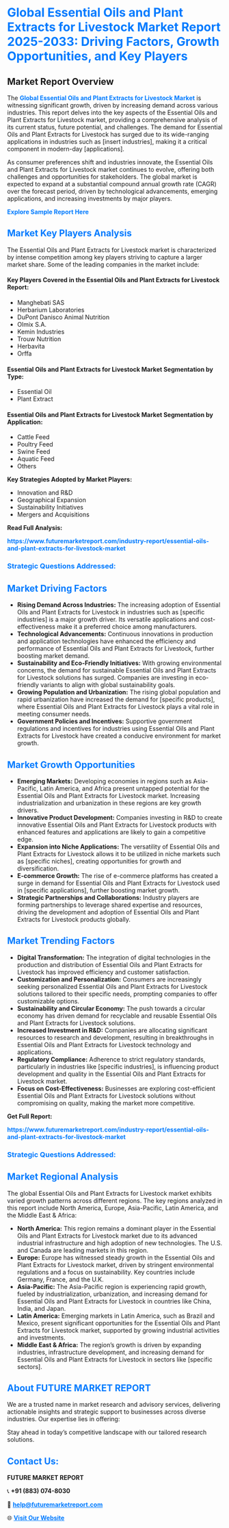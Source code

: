 <h1 style="color: #007BFF;">Global Essential Oils and Plant Extracts for Livestock Market Report 2025-2033: Driving Factors, Growth Opportunities, and Key Players</h1>

<section id="overview">
<h2>Market Report Overview</h2>
<p>The <a href="https://www.futuremarketreport.com/industry-report/essential-oils-and-plant-extracts-for-livestock-market" style="color: #007BFF; text-decoration: none;"><strong>Global Essential Oils and Plant Extracts for Livestock Market</strong></a> is witnessing significant growth, driven by increasing demand across various industries. This report delves into the key aspects of the Essential Oils and Plant Extracts for Livestock market, providing a comprehensive analysis of its current status, future potential, and challenges. The demand for Essential Oils and Plant Extracts for Livestock has surged due to its wide-ranging applications in industries such as [insert industries], making it a critical component in modern-day [applications].</p>
<p>As consumer preferences shift and industries innovate, the Essential Oils and Plant Extracts for Livestock market continues to evolve, offering both challenges and opportunities for stakeholders. The global market is expected to expand at a substantial compound annual growth rate (CAGR) over the forecast period, driven by technological advancements, emerging applications, and increasing investments by major players.</p>
</section>

<section id="overview">
<p><a href="https://www.futuremarketreport.com/request-sample/reportId=79353" style="color: #007BFF; text-decoration: none;"><strong>Explore Sample Report Here</strong></a></p>
</section>

<section id="key-players">
<h2 style="color: #007BFF;">Market Key Players Analysis</h2>
<p>The Essential Oils and Plant Extracts for Livestock market is characterized by intense competition among key players striving to capture a larger market share. Some of the leading companies in the market include:</p>
<h4>Key Players Covered in the Essential Oils and Plant Extracts for Livestock Report:</h4>
<ul><li>Manghebati SAS</li><li>Herbarium Laboratories</li><li>DuPont Danisco Animal Nutrition</li><li>Olmix S.A.</li><li>Kemin Industries</li><li>Trouw Nutrition</li><li>Herbavita</li><li>Orffa</li></ul>
<h4>Essential Oils and Plant Extracts for Livestock Market Segmentation by Type:</h4>
<ul><li>Essential Oil</li><li>Plant Extract</li></ul>

<h4>Essential Oils and Plant Extracts for Livestock Market Segmentation by Application:</h4>
<ul><li>Cattle Feed</li><li>Poultry Feed</li><li>Swine Feed</li><li>Aquatic Feed</li><li>Others</li></ul>
<p><strong>Key Strategies Adopted by Market Players:</strong></p>
<ul>
<li>Innovation and R&D</li>
<li>Geographical Expansion</li>
<li>Sustainability Initiatives</li>
<li>Mergers and Acquisitions</li>
</ul>
</section>

<section>
<p><strong>Read Full Analysis: </strong></p><a href="https://www.futuremarketreport.com/industry-report/essential-oils-and-plant-extracts-for-livestock-market" style="color: #007BFF; text-decoration: none;"><strong>https://www.futuremarketreport.com/industry-report/essential-oils-and-plant-extracts-for-livestock-market</strong></a>
<h3 style="color: #007BFF;">Strategic Questions Addressed:</h3>
</section>

<section id="driving-factors">
<h2 style="color: #007BFF;">Market Driving Factors</h2>
<ul>
<li><strong>Rising Demand Across Industries:</strong> The increasing adoption of Essential Oils and Plant Extracts for Livestock in industries such as [specific industries] is a major growth driver. Its versatile applications and cost-effectiveness make it a preferred choice among manufacturers.</li>
<li><strong>Technological Advancements:</strong> Continuous innovations in production and application technologies have enhanced the efficiency and performance of Essential Oils and Plant Extracts for Livestock, further boosting market demand.</li>
<li><strong>Sustainability and Eco-Friendly Initiatives:</strong> With growing environmental concerns, the demand for sustainable Essential Oils and Plant Extracts for Livestock solutions has surged. Companies are investing in eco-friendly variants to align with global sustainability goals.</li>
<li><strong>Growing Population and Urbanization:</strong> The rising global population and rapid urbanization have increased the demand for [specific products], where Essential Oils and Plant Extracts for Livestock plays a vital role in meeting consumer needs.</li>
<li><strong>Government Policies and Incentives:</strong> Supportive government regulations and incentives for industries using Essential Oils and Plant Extracts for Livestock have created a conducive environment for market growth.</li>
</ul>
</section>

<section id="growth-opportunities">
<h2 style="color: #007BFF;">Market Growth Opportunities</h2>
<ul>
<li><strong>Emerging Markets:</strong> Developing economies in regions such as Asia-Pacific, Latin America, and Africa present untapped potential for the Essential Oils and Plant Extracts for Livestock market. Increasing industrialization and urbanization in these regions are key growth drivers.</li>
<li><strong>Innovative Product Development:</strong> Companies investing in R&D to create innovative Essential Oils and Plant Extracts for Livestock products with enhanced features and applications are likely to gain a competitive edge.</li>
<li><strong>Expansion into Niche Applications:</strong> The versatility of Essential Oils and Plant Extracts for Livestock allows it to be utilized in niche markets such as [specific niches], creating opportunities for growth and diversification.</li>
<li><strong>E-commerce Growth:</strong> The rise of e-commerce platforms has created a surge in demand for Essential Oils and Plant Extracts for Livestock used in [specific applications], further boosting market growth.</li>
<li><strong>Strategic Partnerships and Collaborations:</strong> Industry players are forming partnerships to leverage shared expertise and resources, driving the development and adoption of Essential Oils and Plant Extracts for Livestock products globally.</li>
</ul>
</section>

<section id="trending-factors">
<h2 style="color: #007BFF;">Market Trending Factors</h2>
<ul>
<li><strong>Digital Transformation:</strong> The integration of digital technologies in the production and distribution of Essential Oils and Plant Extracts for Livestock has improved efficiency and customer satisfaction.</li>
<li><strong>Customization and Personalization:</strong> Consumers are increasingly seeking personalized Essential Oils and Plant Extracts for Livestock solutions tailored to their specific needs, prompting companies to offer customizable options.</li>
<li><strong>Sustainability and Circular Economy:</strong> The push towards a circular economy has driven demand for recyclable and reusable Essential Oils and Plant Extracts for Livestock solutions.</li>
<li><strong>Increased Investment in R&D:</strong> Companies are allocating significant resources to research and development, resulting in breakthroughs in Essential Oils and Plant Extracts for Livestock technology and applications.</li>
<li><strong>Regulatory Compliance:</strong> Adherence to strict regulatory standards, particularly in industries like [specific industries], is influencing product development and quality in the Essential Oils and Plant Extracts for Livestock market.</li>
<li><strong>Focus on Cost-Effectiveness:</strong> Businesses are exploring cost-efficient Essential Oils and Plant Extracts for Livestock solutions without compromising on quality, making the market more competitive.</li>
</ul>
</section>

<section>
<p><strong>Get Full Report: </strong></p><a href="https://www.futuremarketreport.com/industry-report/essential-oils-and-plant-extracts-for-livestock-market" style="color: #007BFF; text-decoration: none;"><strong>https://www.futuremarketreport.com/industry-report/essential-oils-and-plant-extracts-for-livestock-market</strong></a>
<h3 style="color: #007BFF;">Strategic Questions Addressed:</h3>
</section>


<section id="regional-analysis">
<h2 style="color: #007BFF;">Market Regional Analysis</h2>
<p>The global Essential Oils and Plant Extracts for Livestock market exhibits varied growth patterns across different regions. The key regions analyzed in this report include North America, Europe, Asia-Pacific, Latin America, and the Middle East & Africa:</p>
<ul>
<li><strong>North America:</strong> This region remains a dominant player in the Essential Oils and Plant Extracts for Livestock market due to its advanced industrial infrastructure and high adoption of new technologies. The U.S. and Canada are leading markets in this region.</li>
<li><strong>Europe:</strong> Europe has witnessed steady growth in the Essential Oils and Plant Extracts for Livestock market, driven by stringent environmental regulations and a focus on sustainability. Key countries include Germany, France, and the U.K.</li>
<li><strong>Asia-Pacific:</strong> The Asia-Pacific region is experiencing rapid growth, fueled by industrialization, urbanization, and increasing demand for Essential Oils and Plant Extracts for Livestock in countries like China, India, and Japan.</li>
<li><strong>Latin America:</strong> Emerging markets in Latin America, such as Brazil and Mexico, present significant opportunities for the Essential Oils and Plant Extracts for Livestock market, supported by growing industrial activities and investments.</li>
<li><strong>Middle East & Africa:</strong> The region’s growth is driven by expanding industries, infrastructure development, and increasing demand for Essential Oils and Plant Extracts for Livestock in sectors like [specific sectors].</li>
</ul>
</section>

<footer>
<h2 style="color: #007BFF;">About FUTURE MARKET REPORT</h2>
<p>We are a trusted name in market research and advisory services, delivering actionable insights and strategic support to businesses across diverse industries. Our expertise lies in offering:</p>

<p>Stay ahead in today’s competitive landscape with our tailored research solutions.</p>

<h2 style="color: #007BFF;">Contact Us:</h2>
<p><strong>FUTURE MARKET REPORT</strong></p>
<p>📞 <strong>+91 (883) 074-8030</strong></p>
<p>📧 <strong><a href="mailto:help@futuremarketreport.com" style="color: #007BFF;">help@futuremarketreport.com</a></strong></p>
<p>🌐 <strong><a href="https://www.futuremarketreport.com/" style="color: #007BFF;">Visit Our Website</a></strong></p>
</footer>